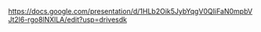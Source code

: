 https://docs.google.com/presentation/d/1HLb2Oik5JybYqgV0QIiFaN0mpbVJt2l6-rgo8lNXlLA/edit?usp=drivesdk